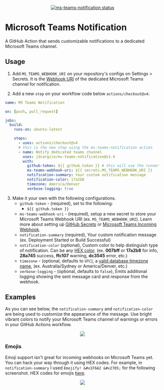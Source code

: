 <p align="center">
  <a href="https://github.com/jdcargile/ms-teams-notification/actions"><img alt="ms-teams-notification status" src="https://github.com/jdcargile/ms-teams-notification/workflows/Build%20&%20Test/badge.svg"></a>
</p>

# Microsoft Teams Notification 
A GitHub Action that sends customizable notifications to a dedicated Microsoft Teams channel.

## Usage
1. Add `MS_TEAMS_WEBHOOK_URI` on your repository's configs on Settings > Secrets. It is the [Webhook URI](https://docs.microsoft.com/en-us/microsoftteams/platform/webhooks-and-connectors/how-to/add-incoming-webhook) of the dedicated Microsoft Teams channel for notification.

2) Add a new `step` on your workflow code below `actions/checkout@v4`:

```yaml
name: MS Teams Notification

on: [push, pull_request]

jobs:
  build:
    runs-on: ubuntu-latest

    steps:
      - uses: actions/checkout@v4
      # this is the new step using the ms-teams-notification action
      - name: Notify dedicated teams channel
        uses: jdcargile/ms-teams-notification@v1.4
        with:
          github-token: ${{ github.token }} # this will use the runner's token.
          ms-teams-webhook-uri: ${{ secrets.MS_TEAMS_WEBHOOK_URI }}
          notification-summary: Your custom notification message 
          notification-color: 17a2b8
          timezone: America/Denver
          verbose-logging: true
```

3. Make it your own with the following configurations.
   - `github-token` - (required), set to the following:
     - `${{ github.token }}`
   - `ms-teams-webhook-uri` - (required), setup a new secret to store your Microsoft Teams Webhook URI (ex. `MS_TEAMS_WEBHOOK_URI`). Learn more about setting up [GitHub Secrets](https://help.github.com/en/actions/configuring-and-managing-workflows/creating-and-storing-encrypted-secrets) or [Microsoft Teams Incoming Webhook](https://docs.microsoft.com/en-us/microsoftteams/platform/webhooks-and-connectors/how-to/add-incoming-webhook).
   - `notification-summary` (required), Your custom notification message (ex. Deployment Started or Build Successful)
   - `notification-color` (optional), Custom color to help distinguish type of notification. Can be any [HEX color](https://html-color.codes/). (ex. **007bff** or **17a2b8** for info, **28a745** success, **ffc107** warning, **dc3545** error, etc.) 
   - `timezone` - (optional, defaults to `UTC`), a [valid database timezone name](https://en.wikipedia.org/wiki/List_of_tz_database_time_zones), (ex. Australia/Sydney or America/Denver, etc.)
   - `verbose-logging` - (optional, defaults to `false`), Emits additional logging showing the sent message card and response from the webhook.

## Examples
As you can see below, the `notification-summary` and `notification-color` are being used to customize the appearance of the message. Use bright vibrant colors to notify your Microsoft Teams channel of warnings or errors in your GitHub Actions workflow.

<p align="center">
<img src="notification-color-screenshots.png">
</p>

### Emojis
Emoji support isn't great for incoming webhooks on Microsoft Teams yet. You can hack your way through it using HEX codes. For example, in `notification-summary` I used `Emojify! &#x1F6A2​​ &#x2705;` for the following screenshot. HEX codes for emojis [here](https://apps.timwhitlock.info/emoji/tables/unicode). 

<p align="center">
<img src="notification-emoji-screenshot.png">
</p>
